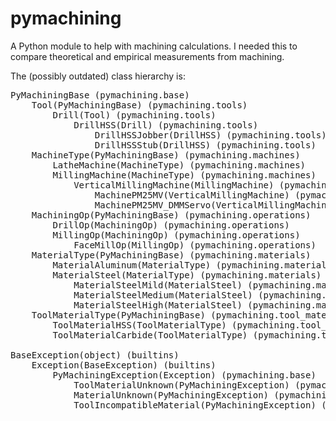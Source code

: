 # pymachining
A Python module to help with machining calculations. 
I needed this to compare theoretical and empirical measurements from machining. 

The (possibly outdated) class hierarchy is: 
<pre>
PyMachiningBase (pymachining.base)
    Tool(PyMachiningBase) (pymachining.tools)
        Drill(Tool) (pymachining.tools)
            DrillHSS(Drill) (pymachining.tools)
                DrillHSSJobber(DrillHSS) (pymachining.tools)
                DrillHSSStub(DrillHSS) (pymachining.tools)
    MachineType(PyMachiningBase) (pymachining.machines)
        LatheMachine(MachineType) (pymachining.machines)
        MillingMachine(MachineType) (pymachining.machines)
            VerticalMillingMachine(MillingMachine) (pymachining.machines)
                MachinePM25MV(VerticalMillingMachine) (pymachining.machines)
                MachinePM25MV_DMMServo(VerticalMillingMachine) (pymachining.machines)
    MachiningOp(PyMachiningBase) (pymachining.operations)
        DrillOp(MachiningOp) (pymachining.operations)
        MillingOp(MachiningOp) (pymachining.operations)
            FaceMillOp(MillingOp) (pymachining.operations)
    MaterialType(PyMachiningBase) (pymachining.materials)
        MaterialAluminum(MaterialType) (pymachining.materials)
        MaterialSteel(MaterialType) (pymachining.materials)
            MaterialSteelMild(MaterialSteel) (pymachining.materials)
            MaterialSteelMedium(MaterialSteel) (pymachining.materials)
            MaterialSteelHigh(MaterialSteel) (pymachining.materials)
    ToolMaterialType(PyMachiningBase) (pymachining.tool_materials)
        ToolMaterialHSS(ToolMaterialType) (pymachining.tool_materials)
        ToolMaterialCarbide(ToolMaterialType) (pymachining.tool_materials)
        
BaseException(object) (builtins)
    Exception(BaseException) (builtins)
        PyMachiningException(Exception) (pymachining.base)
            ToolMaterialUnknown(PyMachiningException) (pymachining.tool_materials)
            MaterialUnknown(PyMachiningException) (pymachining.materials)
            ToolIncompatibleMaterial(PyMachiningException) (pymachining.tools)
</pre>